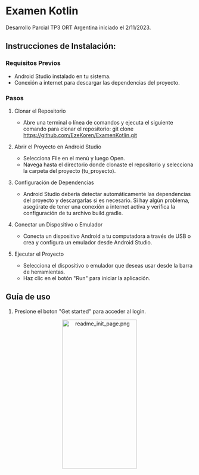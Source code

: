 # Examen Kotlin
Desarrollo Parcial TP3 ORT Argentina iniciado el 2/11/2023.

## Instrucciones de Instalación:

### Requisitos Previos

-  Android Studio instalado en tu sistema.
-  Conexión a internet para descargar las dependencias del proyecto.

### Pasos

1. Clonar el Repositorio
    -  Abre una terminal o línea de comandos y ejecuta el siguiente comando para clonar el repositorio: git clone https://github.com/EzeKoren/ExamenKotlin.git

2. Abrir el Proyecto en Android Studio
    -  Selecciona File en el menú y luego Open.
    -  Navega hasta el directorio donde clonaste el repositorio y selecciona la carpeta del proyecto (tu_proyecto).

3. Configuración de Dependencias
    -  Android Studio debería detectar automáticamente las dependencias del proyecto y descargarlas si es necesario. Si hay algún problema, asegúrate de tener una conexión a internet activa y verifica la configuración de tu archivo build.gradle.

4. Conectar un Dispositivo o Emulador
    -  Conecta un dispositivo Android a tu computadora a través de USB o crea y configura un emulador desde Android Studio.

5. Ejecutar el Proyecto
    - Selecciona el dispositivo o emulador que deseas usar desde la barra de herramientas.
    - Haz clic en el botón "Run"  para iniciar la aplicación.

## Guía de uso

1. Presione el boton "Get started" para acceder al login.

<div style="text-align: center;">
  <img src="https://github.com/EzeKoren/ExamenKotlin/blob/facundo/readme/app/src/main/res/drawable/readme_init_page.png" alt="readme_init_page.png" width="200" height="400">
</div>
